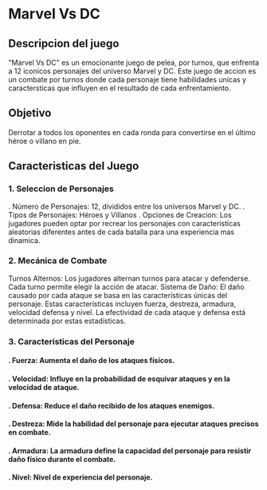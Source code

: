 # Marvel Vs DC
## Descripcion del juego
"Marvel Vs DC" es un emocionante juego de pelea, por turnos, que enfrenta a 12 iconicos personajes del universo Marvel y DC. Este juego de accion es un combate por turnos donde cada personaje tiene habilidades unicas y caractersticas que influyen en el resultado de cada enfrentamiento.
## Objetivo
Derrotar a todos los oponentes en cada ronda para convertirse en el último héroe o villano en pie.
## Caracteristicas del Juego
### 1. Seleccion de Personajes
. Número de Personajes: 12, divididos entre los universos Marvel y DC.
. Tipos de Personajes: Héroes y Villanos
. Opciones de Creacion: Los jugadores pueden optar por recrear los personajes con caracteristicas aleatorias diferentes antes de cada batalla para una experiencia mas dinamica.
### 2. Mecánica de Combate
Turnos Alternos: Los jugadores alternan turnos para atacar y defenderse. Cada turno permite elegir la acción de atacar.
Sistema de Daño: El daño causado por cada ataque se basa en las características únicas del personaje. Estas características incluyen fuerza, destreza, armadura, velocidad defensa y nivel. La efectividad de cada ataque y defensa está determinada por estas estadísticas.
### 3. Características del Personaje
#### . Fuerza: Aumenta el daño de los ataques físicos.
#### . Velocidad: Influye en la probabilidad de esquivar ataques y en la velocidad de ataque.
#### . Defensa: Reduce el daño recibido de los ataques enemigos.
#### . Destreza: Mide la habilidad del personaje para ejecutar ataques precisos en combate.
#### . Armadura: La armadura define la capacidad del personaje para resistir daño físico durante el combate.
#### . Nivel: Nivel de experiencia del personaje.
